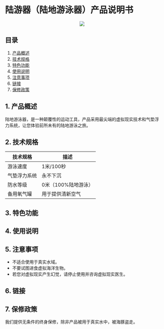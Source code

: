 # 陆游器（陆地游泳器）产品说明书

<p align="center">
  <samp>
    <img src="https://5b0988e595225.cdn.sohucs.com/q_70,c_zoom,w_640/images/20180809/7c1d68ba8ee548f8b01839bcadfca18c.jpeg" align="center">
  </samp>
</p>


## 目录
1. [产品概述](#1-产品概述)
2. [技术规格](#2-技术规格)
3. [特色功能](#3-特色功能)
4. [使用说明](#4-使用说明)
5. [注意事项](#5-注意事项)
6. [链接](#6-链接)
7. [保修政策](#7-保修政策)

## 1. 产品概述

陆地游泳器，是一种颠覆性的运动工具，产品采用最尖端的虚拟现实技术和气垫浮力系统，让您体验前所未有的陆地游泳之旅。

## 2. 技术规格

| 技术规格           | 描述                                      |
|-------------------|-----------------------------------------|
| 游泳速度           | 1米/100秒                               |
| 气垫浮力系统       | 永不下沉                                 |
| 防水等级           | 0米（100%陆地游泳）                      |
| 备用氧气罐         | 用于提供清新空气                         |

## 3. 特色功能


## 4. 使用说明


## 5. 注意事项

- 不适合使用于真实水域。
- 不要试图进食虚拟海洋生物。
- 若您对虚拟现实产生幻觉，请停止使用并咨询虚拟现实医生。

## 6. 链接



## 7. 保修政策

我们提供无条件的终身保修，除非产品被用于真实水中，被海豚盗走。
